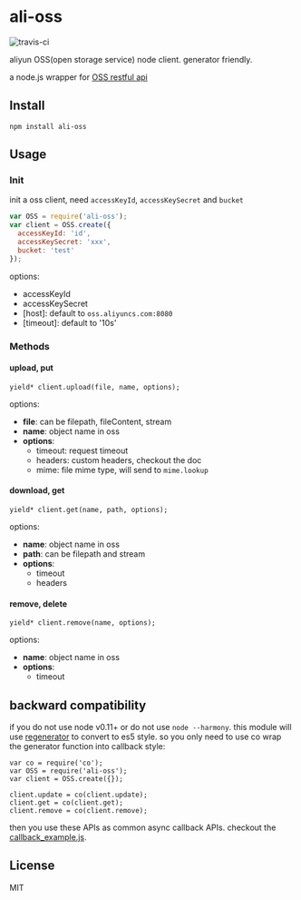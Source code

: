 ali-oss
=======
![travis-ci](https://api.travis-ci.org/alibaba/ali-oss.svg)

aliyun OSS(open storage service) node client. generator friendly.

a node.js wrapper for [OSS restful api](http://imgs-storage.cdn.aliyuncs.com/help/oss/OSS_API_20131015.pdf?spm=5176.383663.5.23.AHDSVr&file=OSS_API_20131015.pdf)

## Install

```
npm install ali-oss
```

## Usage

### Init

init a oss client, need `accessKeyId`, `accessKeySecret` and `bucket`

```js
var OSS = require('ali-oss');
var client = OSS.create({
  accessKeyId: 'id',
  accessKeySecret: 'xxx',
  bucket: 'test'
});
```

options:

 - accessKeyId
 - accessKeySecret
 - [host]: default to `oss.aliyuncs.com:8080`
 - [timeout]: default to '10s'

### Methods

#### upload, put

```
yield* client.upload(file, name, options);
```

options:

 - **file**: can be filepath, fileContent, stream
 - **name**: object name in oss
 - **options**:
    - timeout: request timeout
    - headers: custom headers, checkout the doc
    - mime: file mime type, will send to `mime.lookup`

#### download, get

```
yield* client.get(name, path, options);
```

options:

- **name**: object name in oss
- **path**: can be filepath and stream
- **options**:
  - timeout
  - headers

#### remove, delete

```
yield* client.remove(name, options);
```

options:

- **name**: object name in oss
- **options**:
  - timeout

## backward compatibility

if you do not use node v0.11+ or do not use `node --harmony`.
this module will use [regenerator](https://github.com/facebook/regenerator) to convert to es5 style.
so you only need to use co wrap the generator function into callback style:

```
var co = require('co');
var OSS = require('ali-oss');
var client = OSS.create({});

client.update = co(client.update);
client.get = co(client.get);
client.remove = co(client.remove);
```

then you use these APIs as common async callback APIs. checkout the [callback_example.js](callback_example.js).

## License

MIT
